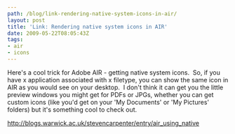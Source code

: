```yaml
---
path: /blog/link-rendering-native-system-icons-in-air/
layout: post
title: 'Link: Rendering native system icons in AIR'
date: 2009-05-22T08:05:43Z
tags:
- air
- icons
---
```


Here's a cool trick for Adobe AIR - getting native system icons.  So, if you have x application associated with x filetype, you can show the same icon in AIR as you would see on your desktop.  I don't think it can get you the little preview windows you might get for PDFs or JPGs, whether you can get custom icons (like you'd get on your 'My Documents' or 'My Pictures' folders) but it's something cool to check out.

<a href="http://blogs.warwick.ac.uk/stevencarpenter/entry/air_using_native">http://blogs.warwick.ac.uk/stevencarpenter/entry/air_using_native</a>